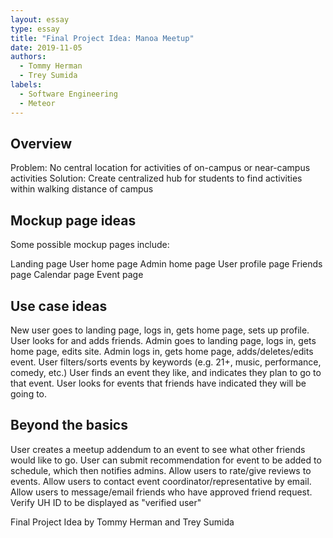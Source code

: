 ```yaml
---
layout: essay
type: essay
title: "Final Project Idea: Manoa Meetup"
date: 2019-11-05
authors:
  - Tommy Herman
  - Trey Sumida
labels:
  - Software Engineering
  - Meteor
---
```


## Overview

Problem:  No central location for activities of on-campus or near-campus activities
Solution: Create centralized hub for students to find activities within walking distance of campus

## Mockup page ideas

Some possible mockup pages include:

Landing page
User home page
Admin home page
User profile page
Friends page
Calendar page
Event page
  
## Use case ideas

New user goes to landing page, logs in, gets home page, sets up profile.
User looks for and adds friends. 
Admin goes to landing page, logs in, gets home page, edits site.
Admin logs in, gets home page, adds/deletes/edits event.
User filters/sorts events by keywords (e.g. 21+, music, performance, comedy, etc.)
User finds an event they like, and indicates they plan to go to that event.
User looks for events that friends have indicated they will be going to.
  
## Beyond the basics

User creates a meetup addendum to an event to see what other friends would like to go.
User can submit recommendation for event to be added to schedule, which then notifies admins.
Allow users to rate/give reviews to events.
Allow users to contact event coordinator/representative by email.
Allow users to message/email friends who have approved friend request.
Verify UH ID to be displayed as "verified user"


Final Project Idea by Tommy Herman and Trey Sumida

